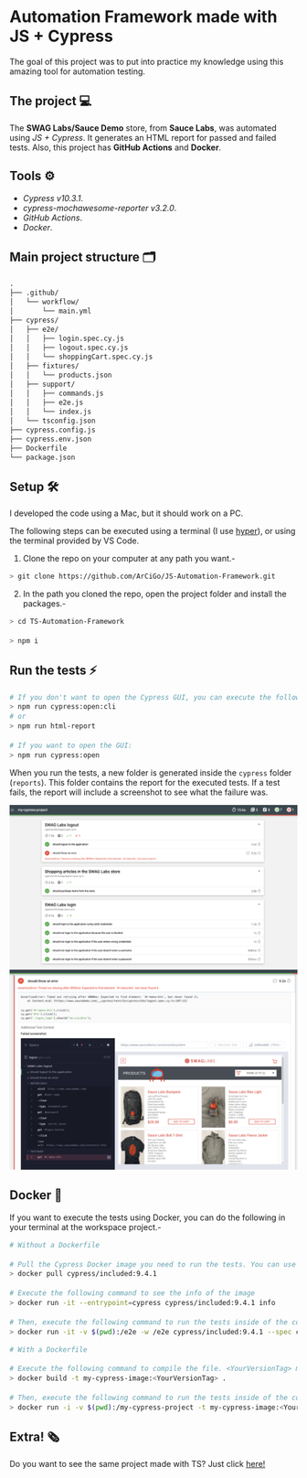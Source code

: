 # Automation Framework made with JS + Cypress

The goal of this project was to put into practice my knowledge using this amazing tool for automation testing.

## The project 💻

The **SWAG Labs/Sauce Demo** store, from **Sauce Labs**, was automated using *JS + Cypress*. It generates an HTML report for passed and failed tests. Also, this project has **GitHub Actions** and **Docker**. 

## Tools ⚙️

* *Cypress v10.3.1*.
* *cypress-mochawesome-reporter v3.2.0*.
* *GitHub Actions*.
* *Docker*.

## Main project structure 🗂️

```
.
├── .github/
│   └── workflow/
│       └── main.yml
├── cypress/
│   ├── e2e/
│   │   ├── login.spec.cy.js
│   │   ├── logout.spec.cy.js
│   │   └── shoppingCart.spec.cy.js
│   ├── fixtures/
│   │   └── products.json
│   ├── support/
│   │   ├── commands.js
│   │   ├── e2e.js
│   │   └── index.js
│   └── tsconfig.json
├── cypress.config.js
├── cypress.env.json
├── Dockerfile
└── package.json
```

## Setup 🛠️

I developed the code using a Mac, but it should work on a PC.

The following steps can be executed using a terminal (I use [hyper](https://hyper.is/)), or using the terminal provided by VS Code.

1. Clone the repo on your computer at any path you want.-

```bash
> git clone https://github.com/ArCiGo/JS-Automation-Framework.git
```
2. In the path you cloned the repo, open the project folder and install the packages.-
```bash
> cd TS-Automation-Framework

> npm i
```


## Run the tests ⚡
```bash
# If you don't want to open the Cypress GUI, you can execute the following commands:
> npm run cypress:open:cli
# or
> npm run html-report

# If you want to open the GUI:
> npm run cypress:open
```

When you run the tests, a new folder is generated inside the `cypress` folder (`reports`). This folder contains the report for the executed tests. If a test fails, the report will include a screenshot to see what the failure was.

![UI Report Sample](./Img_Report_01.png)
![UI Report Sample](./Img_Report_02.png)

## Docker 🐋

If you want to execute the tests using Docker, you can do the following in your terminal at the workspace project.-


```bash
# Without a Dockerfile

# Pull the Cypress Docker image you need to run the tests. You can use the latest one
> docker pull cypress/included:9.4.1

# Execute the following command to see the info of the image
> docker run -it --entrypoint=cypress cypress/included:9.4.1 info

# Then, execute the following command to run the tests inside of the container
> docker run -it -v $(pwd):/e2e -w /e2e cypress/included:9.4.1 --spec cypress/e2e --browser electron
```

```bash
# With a Dockerfile

# Execute the following command to compile the file. <YourVersionTag> may be any value you want
> docker build -t my-cypress-image:<YourVersionTag> .

# Then, execute the following command to run the tests inside of the container
> docker run -i -v $(pwd):/my-cypress-project -t my-cypress-image:<YourVersionTag> --spec cypress/e2e
```

## Extra! 🗞

Do you want to see the same project made with TS? Just click [here!](https://github.com/ArCiGo/JS-Automation-Framework/tree/AutomationFrameworkSample_TS)